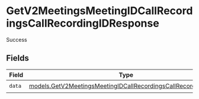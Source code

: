 # GetV2MeetingsMeetingIDCallRecordingsCallRecordingIDResponse

Success


## Fields

| Field                                                                                                                                  | Type                                                                                                                                   | Required                                                                                                                               | Description                                                                                                                            |
| -------------------------------------------------------------------------------------------------------------------------------------- | -------------------------------------------------------------------------------------------------------------------------------------- | -------------------------------------------------------------------------------------------------------------------------------------- | -------------------------------------------------------------------------------------------------------------------------------------- |
| `data`                                                                                                                                 | [models.GetV2MeetingsMeetingIDCallRecordingsCallRecordingIDData](../models/getv2meetingsmeetingidcallrecordingscallrecordingiddata.md) | :heavy_check_mark:                                                                                                                     | N/A                                                                                                                                    |